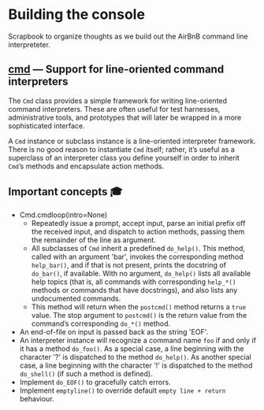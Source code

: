 # Building the console
Scrapbook to organize thoughts as we build out the AirBnB command line interpreteter.

## [cmd](https://docs.python.org/3.8/library/cmd.html#module-cmd) — Support for line-oriented command interpreters

The `Cmd` class provides a simple framework for writing line-oriented command interpreters. These are often useful for test harnesses, administrative tools, and prototypes that will later be wrapped in a more sophisticated interface.

A `Cmd` instance or subclass instance is a line-oriented interpreter framework. There is no good reason to instantiate `Cmd` itself; rather, it’s useful as a superclass of an interpreter class you define yourself in order to inherit `Cmd`’s methods and encapsulate action methods.

## Important concepts 🎓
- Cmd.cmdloop(intro=None)
  - Repeatedly issue a prompt, accept input, parse an initial prefix off the received input, and dispatch to action methods, passing them the remainder of the line as argument.
  - All subclasses of `Cmd` inherit a predefined `do_help()`. This method, called with an argument 'bar', invokes the corresponding method `help_bar()`, and if that is not present, prints the docstring of `do_bar()`, if available. With no argument, `do_help()` lists all available help topics (that is, all commands with corresponding `help_*()` methods or commands that have docstrings), and also lists any undocumented commands.
  - This method will return when the `postcmd()` method returns a `true` value. The stop argument to `postcmd()` is the return value from the command’s corresponding `do_*()` method.
- An end-of-file on input is passed back as the string 'EOF'.
- An interpreter instance will recognize a command name `foo` if and only if it has a method `do_foo()`. As a special case, a line beginning with the character '?' is dispatched to the method `do_help()`. As another special case, a line beginning with the character '!' is dispatched to the method `do_shell()` (if such a method is defined).
- Implement `do_EOF()` to gracefully catch errors.
- Implement `emptyline()` to override default `empty line + return` behaviour.
